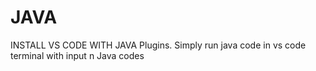 # JAVA

INSTALL VS CODE WITH JAVA Plugins.
Simply run java code in vs code terminal with input n
Java codes 
